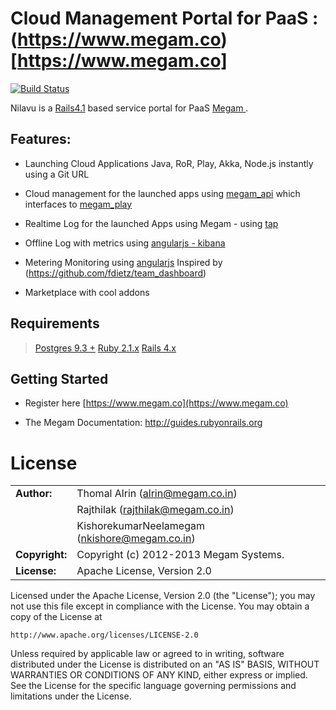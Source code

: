 # Cloud Management Portal for PaaS : (https://www.megam.co)[https://www.megam.co]

[![Build Status](https://travis-ci.org/indykish/nilavu.png?branch=master)](https://travis-ci.org/indykish/nilavu)

Nilavu is a [Rails4.1](http://guides.rubyonrails.org/) based service portal for PaaS [Megam ](https://www.megam.co). 

## Features:

* Launching Cloud Applications Java, RoR, Play, Akka, Node.js instantly using a Git URL 

* Cloud management for the launched apps using [megam_api](https://github.com/indykish/megam_api.git) which interfaces to 
  [megam_play](https://github.com/indykish/megam_play.git)
  
* Realtime Log for the launched Apps using Megam - using [tap](https://github.com/indykish/tap.git)

* Offline Log with metrics using [angularjs - kibana](http://kibana.org) 

* Metering Monitoring using [angularjs](http://angularjs.org) Inspired by (https://github.com/fdietz/team_dashboard)

* Marketplace with cool addons


## Requirements

> [Postgres 9.3 +](http://postgresql.org)
> [Ruby 2.1.x](http://ruby-lang.org)
> [Rails 4.x](http://guides.rubyonrails.org/4_1_release_notes.html)



## Getting Started 

* Register here [https://www.megam.co](https://www.megam.co)

* The Megam Documentation: http://guides.rubyonrails.org


	
# License


|                      |                                          |
|:---------------------|:-----------------------------------------|
| **Author:**          | Thomal Alrin (<alrin@megam.co.in>)
|                      | Rajthilak (<rajthilak@megam.co.in>)
|		               | KishorekumarNeelamegam (<nkishore@megam.co.in>)
| **Copyright:**       | Copyright (c) 2012-2013 Megam Systems.
| **License:**         | Apache License, Version 2.0

Licensed under the Apache License, Version 2.0 (the "License");
you may not use this file except in compliance with the License.
You may obtain a copy of the License at

    http://www.apache.org/licenses/LICENSE-2.0

Unless required by applicable law or agreed to in writing, software
distributed under the License is distributed on an "AS IS" BASIS,
WITHOUT WARRANTIES OR CONDITIONS OF ANY KIND, either express or implied.
See the License for the specific language governing permissions and
limitations under the License.

